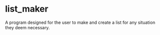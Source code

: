 # list_maker
A program designed for the user to make and create a list for any situation they deem necessary. 
